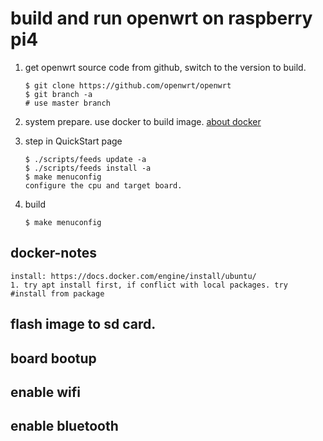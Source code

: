 
# build and  run openwrt on raspberry pi4

1. get openwrt source code from github, switch to the version to build.
	```shell
	$ git clone https://github.com/openwrt/openwrt
	$ git branch -a
	# use master branch
	```

2. system prepare. use docker to build image. [about docker](#docker-notes)



3. step in QuickStart page
	```shell
	$ ./scripts/feeds update -a
	$ ./scripts/feeds install -a
	$ make menuconfig
	configure the cpu and target board.
	```

3. build
	```shell
	$ make menuconfig
	```

## docker-notes
	install: https://docs.docker.com/engine/install/ubuntu/
	1. try apt install first, if conflict with local packages. try #install from package
	
	

## flash image to sd card.



## board bootup


## enable wifi


## enable bluetooth

